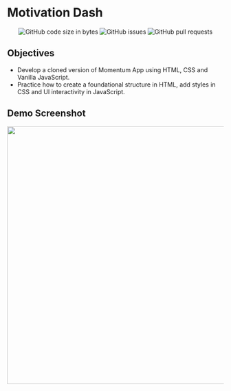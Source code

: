 # Motivation Dash

<div align="center">

  ![GitHub code size in bytes](https://img.shields.io/github/languages/code-size/eshinhw/motivation-dash)
  ![GitHub issues](https://img.shields.io/github/issues/eshinhw/motivation-dash)
  ![GitHub pull requests](https://img.shields.io/github/issues-pr/eshinhw/motivation-dash)
  
</div>

## Objectives

- Develop a cloned version of Momentum App using HTML, CSS and Vanilla JavaScript.
- Practice how to create a foundational structure in HTML, add styles in CSS and UI interactivity in JavaScript.

## Demo Screenshot

<div align="center">
  
  <img width="1200" height="600" alt="" src="https://github.com/eshinhw/motivation-dash/assets/41933169/2b0c25b8-a8b5-4810-8100-119b2417aade">

</div>
